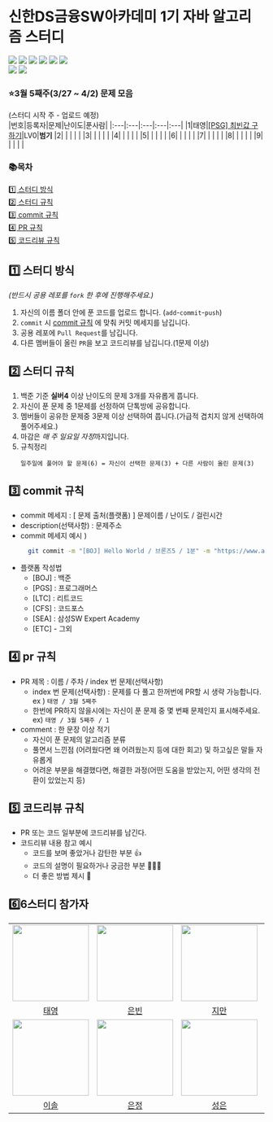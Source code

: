 # 신한DS금융SW아카데미 1기 자바 알고리즘 스터디 
<img src="https://img.shields.io/github/contributors/teon98/ShinHanDS_AlgorithmStudy" /> <img src="https://img.shields.io/github/languages/count/teon98/ShinHanDS_AlgorithmStudy" /> <img src="https://img.shields.io/github/languages/top/teon98/ShinHanDS_AlgorithmStudy" /> <img src="https://img.shields.io/github/commit-activity/w/teon98/ShinHanDS_AlgorithmStudy" /> <img src="https://img.shields.io/github/last-commit/teon98/ShinHanDS_AlgorithmStudy"/> <img src="https://img.shields.io/github/issues-pr/teon98/ShinHanDS_AlgorithmStudy" />
<br>
<img src="https://img.shields.io/github/watchers/teon98/ShinHanDS_AlgorithmStudy?style=social" /> <img src="https://img.shields.io/github/stars/teon98/ShinHanDS_AlgorithmStudy?style=social" /> 

### ⭐3월 5째주(3/27 ~ 4/2) 문제 모음 
(스터디 시작 주 - 업로드 예정)
<br>
|번호|등록자|문제|난이도|푼사람|
|:---|:---|:---|:---|:---|
|1|태영|[[PSG] 최빈값 구하기](https://school.programmers.co.kr/learn/courses/30/lessons/120812)|LV0|**범기**
|2| | | | |
|3| | | | |
|4| | | | |
|5| | | | |
|6| | | | |
|7| | | | |
|8| | | | |
|9| | | | |

### 📚목차
[1️⃣ 스터디 방식](#1️⃣-스터디-방식) <br>
[2️⃣ 스터디 규칙](#2️⃣-스터디-규칙) <br>
[3️⃣ commit 규칙](#3️⃣-commit-규칙) <br>
[4️⃣ PR 규칙](#4️⃣-pr-규칙) <br>
[5️⃣ 코드리뷰 규칙](#5️⃣-코드리뷰-규칙)<br>

## 1️⃣ 스터디 방식
*(반드시 공용 레포를 `fork` 한 후에 진행해주세요.)*
1. 자신의 이름 폴더 안에 푼 코드를 업로드 합니다. (`add`-`commit`-`push`)
2. `commit` 시 [commit 규칙](#3️⃣-commit-규칙) 에 맞춰 커밋 메세지를 남깁니다.
3. 공용 레포에 `Pull Request`를 남깁니다.
4. 다른 멤버들이 올린 `PR`을 보고 코드리뷰를 남깁니다.(1문제 이상)

## 2️⃣ 스터디 규칙
1. 백준 기준 **실버4** 이상 난이도의 문제 3개를 자유롭게 풉니다.
2. 자신이 푼 문제 중 1문제를 선정하여 단톡방에 공유합니다. 
3. 멤버들이 공유한 문제중 3문제 이상 선택하여 풉니다.(가급적 겹치지 않게 선택하여 풀어주세요.)
4. 마감은 *매 주 일요일 자정*까지입니다.
5. 규칙정리
    ```
    일주일에 풀어야 할 문제(6) = 자신이 선택한 문제(3) + 다른 사람이 올린 문제(3)
    ```

## 3️⃣ commit 규칙
- commit 메세지 : [ 문제 출처(플랫폼) ] 문제이름 / 난이도 / 걸린시간
- description(선택사항) : 문제주소 
- commit 메세지 예시 )
  ```bash
    git commit -m "[BOJ] Hello World / 브론즈5 / 1분" -m "https://www.acmicpc.net/problem/2557"
   ```
- 플랫폼 작성법
  - [BOJ] : 백준
  - [PGS] : 프로그래머스
  - [LTC] : 리트코드
  - [CFS] : 코드포스
  - [SEA] : 삼성SW Expert Academy
  - [ETC] - 그외

## 4️⃣ pr 규칙
 - PR 제목 : 이름 / 주차 / index 번 문제(선택사항)
    - index 번 문제(선택사항) : 문제를 다 풀고 한꺼번에 PR할 시 생략 가능합니다. <br>
      ex ) `태영 / 3월 5째주`
    - 한번에 PR하지 않을시에는 자신이 푼 문제 중 몇 번째 문제인지 표시해주세요. <br>
      ex) `태영 / 3월 5째주 / 1`
 - comment : 한 문장 이상 적기
    - 자신이 푼 문제의 알고리즘 분류
    - 풀면서 느낀점 (어려웠다면 왜 어려웠는지 등에 대한 회고) 및 하고싶은 말들 자유롭게
    - 어려운 부분을 해결했다면, 해결한 과정(어떤 도움을 받았는지, 어떤 생각의 전환이 있었는지 등)
 
 ## 5️⃣ 코드리뷰 규칙
 - PR 또는 코드 일부분에 코드리뷰를 남긴다.
 - 코드리뷰 내용 참고 예시
    - 코드를 보며 좋았거나 감탄한 부분 👍
    - 코드의 설명이 필요하거나 궁금한 부분 🙋🏻‍♂️
    - 더 좋은 방법 제시 🧐
 
 ## 6️⃣6️스터디 참가자
 <table>
    <tr>
        <td> <img src="https://avatars.githubusercontent.com/u/49816869?v=4" width="150px" height="150px"/></td>
        <td> <img src="https://avatars.githubusercontent.com/u/70212701?v=4" width="150px" height="150px"/></td>
        <td> <img src="https://avatars.githubusercontent.com/u/80306786?v=4" width="150px" height="150px"/></td>
        <td> <img src="" width="150px" height="150px"/></td>
        <td> <img src="" width="150px" height="150px"/></td>
    </tr>
    <tr>
        <td align="center" ><a href="https://github.com/teon98">태영</a></td>
        <td align="center" ><a href="https://github.com/svbean77">은빈</a></td>
        <td align="center" ><a href="https://github.com/jiman-you">지만</a></td>
        <td align="center" ><a href="">기범</a></td>
        <td align="center" ><a href="">용희</a></td>
    </tr>
    <tr>
        <td> <img src="" width="150px" height="150px"/></td>
        <td> <img src="" width="150px" height="150px"/></td>
        <td> <img src="" width="150px" height="150px"/></td>
        <td> <img src="" width="150px" height="150px"/></td>
    </tr>
    <tr>
        <td align="center" ><a href="">이솔</a></td>
        <td align="center" ><a href="">은정</a></td>
        <td align="center" ><a href="">성은</a></td>
        <td align="center" ><a href="">유진</a></td>
    </tr>
 </table

